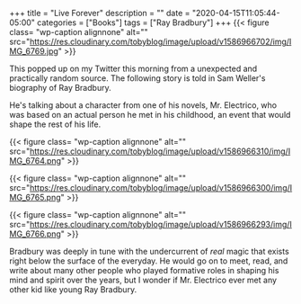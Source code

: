 +++
title = "Live Forever"
description = ""
date = "2020-04-15T11:05:44-05:00"
categories = ["Books"]
tags = ["Ray Bradbury"]
+++
{{< figure class= "wp-caption alignnone" alt="" src="https://res.cloudinary.com/tobyblog/image/upload/v1586966702/img/IMG_6769.jpg" >}}

This popped up on my Twitter this morning from a unexpected and practically random source. The following story is told in Sam Weller's biography of Ray Bradbury.

<!--more-->
He's talking about a character from one of his novels, Mr. Electrico, who was based on an actual person he met in his childhood, an event that would shape the rest of his life.

{{< figure class= "wp-caption alignnone" alt="" src="https://res.cloudinary.com/tobyblog/image/upload/v1586966310/img/IMG_6764.png" >}}

{{< figure class= "wp-caption alignnone" alt="" src="https://res.cloudinary.com/tobyblog/image/upload/v1586966300/img/IMG_6765.png" >}}

{{< figure class= "wp-caption alignnone" alt="" src="https://res.cloudinary.com/tobyblog/image/upload/v1586966293/img/IMG_6766.png" >}}

Bradbury was deeply in tune with the undercurrent of *real* magic that exists right below the surface of the everyday. He would go on to meet, read, and write about many other people who played formative roles in shaping his mind and spirit over the years, but I wonder if Mr. Electrico ever met any other kid like young Ray Bradbury.